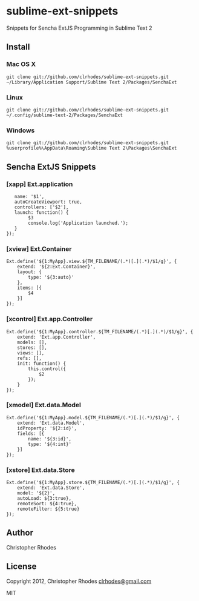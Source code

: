 sublime-ext-snippets
====================

Snippets for Sencha ExtJS Programming in Sublime Text 2

Install
-------

### Mac OS X

	git clone git://github.com/clrhodes/sublime-ext-snippets.git ~/Library/Application Support/Sublime Text 2/Packages/SenchaExt

### Linux

	git clone git://github.com/clrhodes/sublime-ext-snippets.git ~/.config/sublime-text-2/Packages/SenchaExt

### Windows

    git clone git://github.com/clrhodes/sublime-ext-snippets.git %userprofile%\AppData\Roaming\Sublime Text 2\Packages\SenchaExt

Sencha ExtJS Snippets
--------

### [xapp] Ext.application
```Ext.application({
   name: '$1',
   autoCreateViewport: true,
   controllers: ['$2'],
   launch: function() {
        $3
        console.log('Application launched.');
   }
});
```


### [xview] Ext.Container 

```
Ext.define('${1:MyApp}.view.${TM_FILENAME/(.*)[.](.*)/$1/g}', {
    extend: '${2:Ext.Container}',
    layout: {
        type: '${3:auto}'
    },
    items: [{
        $4
    }]
});
```


### [xcontrol] Ext.app.Controller

```
Ext.define('${1:MyApp}.controller.${TM_FILENAME/(.*)[.](.*)/$1/g}', {
    extend: 'Ext.app.Controller',
    models: [],
    stores: [],
    views: [],
    refs: [],
    init: function() {
        this.control({
            $2
        });
    }
});
```


### [xmodel] Ext.data.Model

```
Ext.define('${1:MyApp}.model.${TM_FILENAME/(.*)[.](.*)/$1/g}', {
    extend: 'Ext.data.Model',
    idProperty: '${2:id}',
    fields: [{
        name: '${3:id}',
        type: '${4:int}'
    }]
});
```


### [xstore] Ext.data.Store

```
Ext.define('${1:MyApp}.store.${TM_FILENAME/(.*)[.](.*)/$1/g}', {
    extend: 'Ext.data.Store',
    model: '${2}',
    autoLoad: ${3:true},
    remoteSort: ${4:true},
    remoteFilter: ${5:true}
});
```


Author
--------

Christopher Rhodes

License
--------

Copyright 2012, Christopher Rhodes <clrhodes@gmail.com>

MIT
